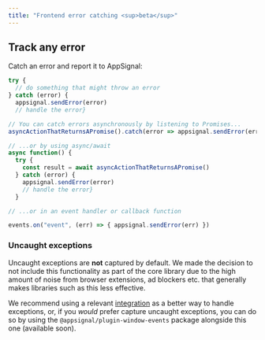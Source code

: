 ```yaml
---
title: "Frontend error catching <sup>beta</sup>"
---
```


## Track any error

Catch an error and report it to AppSignal:

```javascript
try {
  // do something that might throw an error
} catch (error) {
  appsignal.sendError(error)
  // handle the error}

// You can catch errors asynchronously by listening to Promises...
asyncActionThatReturnsAPromise().catch(error => appsignal.sendError(error))

// ...or by using async/await
async function() {
  try {
    const result = await asyncActionThatReturnsAPromise()
  } catch (error) {
    appsignal.sendError(error)
    // handle the error}
  }

// ...or in an event handler or callback function

events.on("event", (err) => { appsignal.sendError(err) })
```

### Uncaught exceptions

Uncaught exceptions are **not** captured by default. We made the decision to not include this functionality as part of the core library due to the high amount of noise from browser extensions, ad blockers etc. that generally makes libraries such as this less effective.

We recommend using a relevant [integration](about:blank#integrations) as a better way to handle exceptions, or, if you *would* prefer capture uncaught exceptions, you can do so by using the `@appsignal/plugin-window-events` package alongside this one (available soon).


